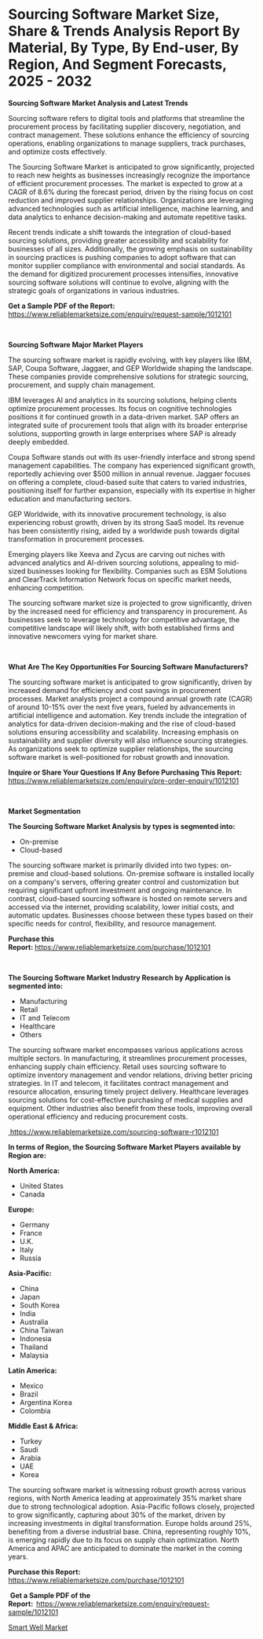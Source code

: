 <p><h1>Sourcing Software Market Size, Share & Trends Analysis Report By Material, By Type, By End-user, By Region, And Segment Forecasts, 2025 - 2032</h1></p><p><strong>Sourcing Software Market Analysis and Latest Trends</strong></p>
<p><p>Sourcing software refers to digital tools and platforms that streamline the procurement process by facilitating supplier discovery, negotiation, and contract management. These solutions enhance the efficiency of sourcing operations, enabling organizations to manage suppliers, track purchases, and optimize costs effectively.</p><p>The Sourcing Software Market is anticipated to grow significantly, projected to reach new heights as businesses increasingly recognize the importance of efficient procurement processes. The market is expected to grow at a CAGR of 8.6% during the forecast period, driven by the rising focus on cost reduction and improved supplier relationships. Organizations are leveraging advanced technologies such as artificial intelligence, machine learning, and data analytics to enhance decision-making and automate repetitive tasks.</p><p>Recent trends indicate a shift towards the integration of cloud-based sourcing solutions, providing greater accessibility and scalability for businesses of all sizes. Additionally, the growing emphasis on sustainability in sourcing practices is pushing companies to adopt software that can monitor supplier compliance with environmental and social standards. As the demand for digitized procurement processes intensifies, innovative sourcing software solutions will continue to evolve, aligning with the strategic goals of organizations in various industries.</p></p>
<p><strong>Get a Sample PDF of the Report:&nbsp;</strong> <a href="https://www.reliablemarketsize.com/enquiry/request-sample/1012101?utm_campaign=2453&utm_medium=2&utm_source=Github&utm_content=ia&utm_term=06032025&utm_id=sourcing-software">https://www.reliablemarketsize.com/enquiry/request-sample/1012101</a></p>
<p>&nbsp;</p>
<p><strong>Sourcing Software Major Market Players</strong></p>
<p><p>The sourcing software market is rapidly evolving, with key players like IBM, SAP, Coupa Software, Jaggaer, and GEP Worldwide shaping the landscape. These companies provide comprehensive solutions for strategic sourcing, procurement, and supply chain management.</p><p>IBM leverages AI and analytics in its sourcing solutions, helping clients optimize procurement processes. Its focus on cognitive technologies positions it for continued growth in a data-driven market. SAP offers an integrated suite of procurement tools that align with its broader enterprise solutions, supporting growth in large enterprises where SAP is already deeply embedded.</p><p>Coupa Software stands out with its user-friendly interface and strong spend management capabilities. The company has experienced significant growth, reportedly achieving over $500 million in annual revenue. Jaggaer focuses on offering a complete, cloud-based suite that caters to varied industries, positioning itself for further expansion, especially with its expertise in higher education and manufacturing sectors.</p><p>GEP Worldwide, with its innovative procurement technology, is also experiencing robust growth, driven by its strong SaaS model. Its revenue has been consistently rising, aided by a worldwide push towards digital transformation in procurement processes.</p><p>Emerging players like Xeeva and Zycus are carving out niches with advanced analytics and AI-driven sourcing solutions, appealing to mid-sized businesses looking for flexibility. Companies such as ESM Solutions and ClearTrack Information Network focus on specific market needs, enhancing competition.</p><p>The sourcing software market size is projected to grow significantly, driven by the increased need for efficiency and transparency in procurement. As businesses seek to leverage technology for competitive advantage, the competitive landscape will likely shift, with both established firms and innovative newcomers vying for market share.</p></p>
<p>&nbsp;</p>
<p><strong>What Are The Key Opportunities For Sourcing Software Manufacturers?</strong></p>
<p><p>The sourcing software market is anticipated to grow significantly, driven by increased demand for efficiency and cost savings in procurement processes. Market analysts project a compound annual growth rate (CAGR) of around 10-15% over the next five years, fueled by advancements in artificial intelligence and automation. Key trends include the integration of analytics for data-driven decision-making and the rise of cloud-based solutions ensuring accessibility and scalability. Increasing emphasis on sustainability and supplier diversity will also influence sourcing strategies. As organizations seek to optimize supplier relationships, the sourcing software market is well-positioned for robust growth and innovation.</p></p>
<p><strong>Inquire or Share Your Questions If Any Before Purchasing This Report:</strong> <a href="https://www.reliablemarketsize.com/enquiry/pre-order-enquiry/1012101?utm_campaign=2453&utm_medium=2&utm_source=Github&utm_content=ia&utm_term=06032025&utm_id=sourcing-software">https://www.reliablemarketsize.com/enquiry/pre-order-enquiry/1012101</a></p>
<p>&nbsp;</p>
<p><strong>Market Segmentation</strong></p>
<p><strong>The Sourcing Software Market Analysis by types is segmented into:</strong></p>
<p><ul><li>On-premise</li><li>Cloud-based</li></ul></p>
<p><p>The sourcing software market is primarily divided into two types: on-premise and cloud-based solutions. On-premise software is installed locally on a company's servers, offering greater control and customization but requiring significant upfront investment and ongoing maintenance. In contrast, cloud-based sourcing software is hosted on remote servers and accessed via the internet, providing scalability, lower initial costs, and automatic updates. Businesses choose between these types based on their specific needs for control, flexibility, and resource management.</p></p>
<p><strong>Purchase this Report:&nbsp;</strong><a href="https://www.reliablemarketsize.com/purchase/1012101?utm_campaign=2453&utm_medium=2&utm_source=Github&utm_content=ia&utm_term=06032025&utm_id=sourcing-software">https://www.reliablemarketsize.com/purchase/1012101</a></p>
<p>&nbsp;</p>
<p><strong>The Sourcing Software Market Industry Research by Application is segmented into:</strong></p>
<p><ul><li>Manufacturing</li><li>Retail</li><li>IT and Telecom</li><li>Healthcare</li><li>Others</li></ul></p>
<p><p>The sourcing software market encompasses various applications across multiple sectors. In manufacturing, it streamlines procurement processes, enhancing supply chain efficiency. Retail uses sourcing software to optimize inventory management and vendor relations, driving better pricing strategies. In IT and telecom, it facilitates contract management and resource allocation, ensuring timely project delivery. Healthcare leverages sourcing solutions for cost-effective purchasing of medical supplies and equipment. Other industries also benefit from these tools, improving overall operational efficiency and reducing procurement costs.</p></p>
<p><a href="https://www.reliablemarketsize.com/sourcing-software-r1012101?utm_campaign=2453&utm_medium=2&utm_source=Github&utm_content=ia&utm_term=06032025&utm_id=sourcing-software">&nbsp;https://www.reliablemarketsize.com/sourcing-software-r1012101</a></p>
<p><strong>In terms of Region, the Sourcing Software Market Players available by Region are:</strong></p>
<p>
    <p> <strong> North America: </strong>
        <ul>
            <li>United States</li>
            <li>Canada</li>
        </ul>
        </p> 
    <p> <strong> Europe: </strong>
        <ul>
            <li>Germany</li>
            <li>France</li>
            <li>U.K.</li>
            <li>Italy</li>
            <li>Russia</li>
        </ul>
        </p> 
    <p> <strong> Asia-Pacific: </strong>
        <ul>
            <li>China</li>
            <li>Japan</li>
            <li>South Korea</li>
            <li>India</li>
            <li>Australia</li>
            <li>China Taiwan</li>
            <li>Indonesia</li>
            <li>Thailand</li>
            <li>Malaysia</li>
        </ul>
        </p> 
    <p> <strong> Latin America: </strong>
        <ul>
            <li>Mexico</li>
            <li>Brazil</li>
            <li>Argentina Korea</li>
            <li>Colombia</li>
        </ul>
        </p> 
    <p> <strong> Middle East & Africa: </strong>
        <ul>
            <li>Turkey</li>
            <li>Saudi</li>
            <li>Arabia</li>
            <li>UAE</li>
            <li>Korea</li>
        </ul>
    </p>
    </p>
<p><p>The sourcing software market is witnessing robust growth across various regions, with North America leading at approximately 35% market share due to strong technological adoption. Asia-Pacific follows closely, projected to grow significantly, capturing about 30% of the market, driven by increasing investments in digital transformation. Europe holds around 25%, benefiting from a diverse industrial base. China, representing roughly 10%, is emerging rapidly due to its focus on supply chain optimization. North America and APAC are anticipated to dominate the market in the coming years.</p></p>
<p><strong>Purchase this Report: </strong><a href="https://www.reliablemarketsize.com/purchase/1012101?utm_campaign=2453&utm_medium=2&utm_source=Github&utm_content=ia&utm_term=06032025&utm_id=sourcing-software">https://www.reliablemarketsize.com/purchase/1012101</a></p>
<p>&nbsp;<strong>Get a Sample PDF of the Report:&nbsp;&nbsp;</strong><a href="https://www.reliablemarketsize.com/enquiry/request-sample/1012101?utm_campaign=2453&utm_medium=2&utm_source=Github&utm_content=ia&utm_term=06032025&utm_id=sourcing-software">https://www.reliablemarketsize.com/enquiry/request-sample/1012101</a></p>
<p><strong></strong></p>
<p><p><a href="https://github.com/gerdabatiskzv9/Market-Research-Report-List-1/blob/main/smart-well-market.md?utm_campaign=2453&utm_medium=2&utm_source=Github&utm_content=ia&utm_term=06032025&utm_id=sourcing-software">Smart Well Market</a></p></p>